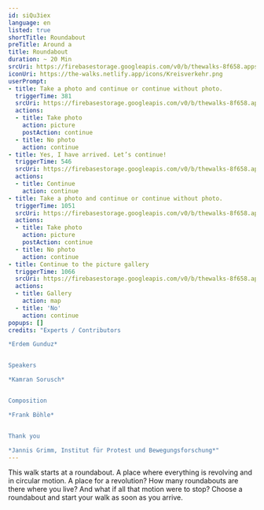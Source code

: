 ```yaml
---
id: siQu3iex
language: en
listed: true
shortTitle: Roundabout
preTitle: Around a
title: Roundabout
duration: ~ 20 Min
srcUri: https://firebasestorage.googleapis.com/v0/b/thewalks-8f658.appspot.com/o/static%2Fmedias%2Fen_siQu3iex.mp3?alt=media&token=034ccda5-e899-4fc1-8adf-18b1211e300e
iconUri: https://the-walks.netlify.app/icons/Kreisverkehr.png
userPrompt:
- title: Take a photo and continue or continue without photo.
  triggerTime: 381
  srcUri: https://firebasestorage.googleapis.com/v0/b/thewalks-8f658.appspot.com/o/static%2Fmedias%2Fde_siQu3iex_loop_1.mp3?alt=media&token=108baec2-420c-4710-bec0-4598ffd48b0d
  actions:
  - title: Take photo
    action: picture
    postAction: continue
  - title: No photo
    action: continue
- title: Yes, I have arrived. Let’s continue!
  triggerTime: 546
  srcUri: https://firebasestorage.googleapis.com/v0/b/thewalks-8f658.appspot.com/o/static%2Fmedias%2Fde_siQu3iex_loop_2.mp3?alt=media&token=b978b083-8eaa-49e9-8334-c8f614055dc8
  actions:
  - title: Continue
    action: continue
- title: Take a photo and continue or continue without photo.
  triggerTime: 1051
  srcUri: https://firebasestorage.googleapis.com/v0/b/thewalks-8f658.appspot.com/o/static%2Fmedias%2Fde_siQu3iex_loop_3.mp3?alt=media&token=a22170b8-94e3-45d5-af9a-0a4e9da283d8
  actions:
  - title: Take photo
    action: picture
    postAction: continue
  - title: No photo
    action: continue
- title: Continue to the picture gallery
  triggerTime: 1066
  srcUri: https://firebasestorage.googleapis.com/v0/b/thewalks-8f658.appspot.com/o/static%2Fmedias%2Fmulti_Zeubeel8_loop.mp3?alt=media&token=88349085-3303-48b9-bdc6-fd7b09519a26
  actions:
  - title: Gallery
    action: map
  - title: 'No'
    action: continue
popups: []
credits: "Experts / Contributors

*Erdem Gunduz*


Speakers

*Kamran Sorusch*


Composition

*Frank Böhle*


Thank you

*Jannis Grimm, Institut für Protest und Bewegungsforschung*"
---
```

This walk starts at a roundabout. A place where everything is revolving and in circular motion. A place for a revolution? How many roundabouts are there where you live? And what if all that motion were to stop? Choose a roundabout and start your walk as soon as you arrive.